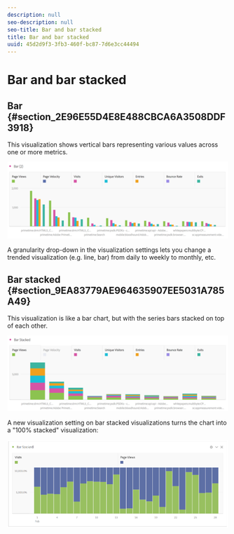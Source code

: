 ```yaml
---
description: null
seo-description: null
seo-title: Bar and bar stacked
title: Bar and bar stacked
uuid: 45d2d9f3-3fb3-460f-bc87-7d6e3cc44494
---
```


# Bar and bar stacked

## Bar {#section_2E96E55D4E8E488CBCA6A3508DDF3918}

This visualization shows vertical bars representing various values across one or more metrics.

![](assets/bar.png)

A granularity drop-down in the visualization settings lets you change a trended visualization (e.g. line, bar) from daily to weekly to monthly, etc.

## Bar stacked {#section_9EA83779AE964635907EE5031A785A49}

This visualization is like a bar chart, but with the series bars stacked on top of each other.

![](assets/bar-stacked.png)

A new visualization setting on bar stacked visualizations turns the chart into a "100% stacked" visualization:

![](assets/stacked_100_percent.png)

